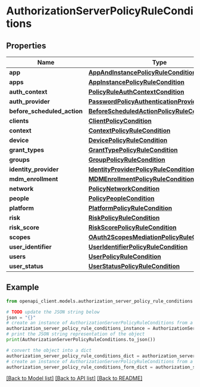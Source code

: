 # AuthorizationServerPolicyRuleConditions


## Properties

Name | Type | Description | Notes
------------ | ------------- | ------------- | -------------
**app** | [**AppAndInstancePolicyRuleCondition**](AppAndInstancePolicyRuleCondition.md) |  | [optional] 
**apps** | [**AppInstancePolicyRuleCondition**](AppInstancePolicyRuleCondition.md) |  | [optional] 
**auth_context** | [**PolicyRuleAuthContextCondition**](PolicyRuleAuthContextCondition.md) |  | [optional] 
**auth_provider** | [**PasswordPolicyAuthenticationProviderCondition**](PasswordPolicyAuthenticationProviderCondition.md) |  | [optional] 
**before_scheduled_action** | [**BeforeScheduledActionPolicyRuleCondition**](BeforeScheduledActionPolicyRuleCondition.md) |  | [optional] 
**clients** | [**ClientPolicyCondition**](ClientPolicyCondition.md) |  | [optional] 
**context** | [**ContextPolicyRuleCondition**](ContextPolicyRuleCondition.md) |  | [optional] 
**device** | [**DevicePolicyRuleCondition**](DevicePolicyRuleCondition.md) |  | [optional] 
**grant_types** | [**GrantTypePolicyRuleCondition**](GrantTypePolicyRuleCondition.md) |  | [optional] 
**groups** | [**GroupPolicyRuleCondition**](GroupPolicyRuleCondition.md) |  | [optional] 
**identity_provider** | [**IdentityProviderPolicyRuleCondition**](IdentityProviderPolicyRuleCondition.md) |  | [optional] 
**mdm_enrollment** | [**MDMEnrollmentPolicyRuleCondition**](MDMEnrollmentPolicyRuleCondition.md) |  | [optional] 
**network** | [**PolicyNetworkCondition**](PolicyNetworkCondition.md) |  | [optional] 
**people** | [**PolicyPeopleCondition**](PolicyPeopleCondition.md) |  | [optional] 
**platform** | [**PlatformPolicyRuleCondition**](PlatformPolicyRuleCondition.md) |  | [optional] 
**risk** | [**RiskPolicyRuleCondition**](RiskPolicyRuleCondition.md) |  | [optional] 
**risk_score** | [**RiskScorePolicyRuleCondition**](RiskScorePolicyRuleCondition.md) |  | [optional] 
**scopes** | [**OAuth2ScopesMediationPolicyRuleCondition**](OAuth2ScopesMediationPolicyRuleCondition.md) |  | [optional] 
**user_identifier** | [**UserIdentifierPolicyRuleCondition**](UserIdentifierPolicyRuleCondition.md) |  | [optional] 
**users** | [**UserPolicyRuleCondition**](UserPolicyRuleCondition.md) |  | [optional] 
**user_status** | [**UserStatusPolicyRuleCondition**](UserStatusPolicyRuleCondition.md) |  | [optional] 

## Example

```python
from openapi_client.models.authorization_server_policy_rule_conditions import AuthorizationServerPolicyRuleConditions

# TODO update the JSON string below
json = "{}"
# create an instance of AuthorizationServerPolicyRuleConditions from a JSON string
authorization_server_policy_rule_conditions_instance = AuthorizationServerPolicyRuleConditions.from_json(json)
# print the JSON string representation of the object
print(AuthorizationServerPolicyRuleConditions.to_json())

# convert the object into a dict
authorization_server_policy_rule_conditions_dict = authorization_server_policy_rule_conditions_instance.to_dict()
# create an instance of AuthorizationServerPolicyRuleConditions from a dict
authorization_server_policy_rule_conditions_form_dict = authorization_server_policy_rule_conditions.from_dict(authorization_server_policy_rule_conditions_dict)
```
[[Back to Model list]](../README.md#documentation-for-models) [[Back to API list]](../README.md#documentation-for-api-endpoints) [[Back to README]](../README.md)


